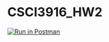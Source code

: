 # CSCI3916_HW2
[![Run in Postman](https://run.pstmn.io/button.svg)](https://app.getpostman.com/run-collection/be4a64333ce0c9e991ec)